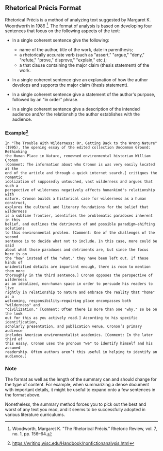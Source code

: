 ## Rhetorical Précis Format

Rhetorical Précis is a method of analyzing text suggested by Margaret K.
Woordworth in 1989 [^1]. The format of analysis is based on developing four
sentences that focus on the following aspects of the text:

* In a single coherent sentence give the following:
	- name of the author, title of the work, date in parenthesis;
	- a rhetorically accurate verb (such as "assert," "argue," "deny," "refute," "prove," disprove," "explain," etc.);
	- a that clause containing the major claim (thesis statement) of the work.

* In a single coherent sentence give an explanation of how the author develops
  and supports the major claim (thesis statement).

* In a single coherent sentence give a statement of the author's purpose,
  followed by an "in order" phrase.

* In a single coherent sentence give a description of the intended audience
  and/or the relationship the author establishes with the audience.

### Example[^2]

```
In "The Trouble With Wilderness: Or, Getting Back to the Wrong Nature"
(1995), the opening essay of the edited collection Uncommon Ground: Rethinking
the Human Place in Nature, renowned environmental historian William Cronon
[Comment: The information about who Cronon is was very easily located at the
end of the article and through a quick internet search.] critiques the romantic
idolization of supposedly untouched, vast wilderness and argues that such a
perspective of wilderness negatively affects humankind's relationship with
nature. Cronon builds a historical case for wilderness as a human construct,
explores the cultural and literary foundations for the belief that wilderness
is a sublime frontier, identifies the problematic paradoxes inherent in this
belief, and outlines the detriments of and possible paradigm–shifting solutions
to this environmental problem. [Comment: One of the challenges of the second
sentence is to decide what not to include. In this case, more could be said
about what those paradoxes and detriments are, but since the focus here is on
the "how" instead of the "what," they have been left out. If those kinds of
unidentified details are important enough, there is room to mention them more
thoroughly in the third sentence.] Cronon opposes the perspective of wilderness
as an idealized, non–human space in order to persuade his readers to live
rightly in relationship to nature and embrace the reality that "home" as a
welcoming, responsibility–requiring place encompasses both "wilderness" and
"civilization." [Comment: Often there is more than one "why," so be on the look
out for this as you actively read.] According to his specific identification,
scholarly presentation, and publication venue, Cronon’s primary audience
includes American environmentalist academics. [Comment: In the later third of
this essay, Cronon uses the pronoun "we" to identify himself and his assumed
readership. Often authors aren’t this useful in helping to identify an
audience.]

```

### Note

The format as well as the length of the summary can and should change for the
type of content. For example, when summarizing a dense document with important
details, it might be useful to expand onto a few sentences in the format above.

Nonetheless, the summary method forces you to pick out the best and worst of
any text you read, and it seems to be successfully adopted in various literature
curriculums.

[^1]: Woodworth, Margaret K. "The Rhetorical Précis." Rhetoric Review, vol. 7, no. 1, pp. 156–64.
[^2]: https://writing.wisc.edu/Handbook/nonfictionanalysis.html
